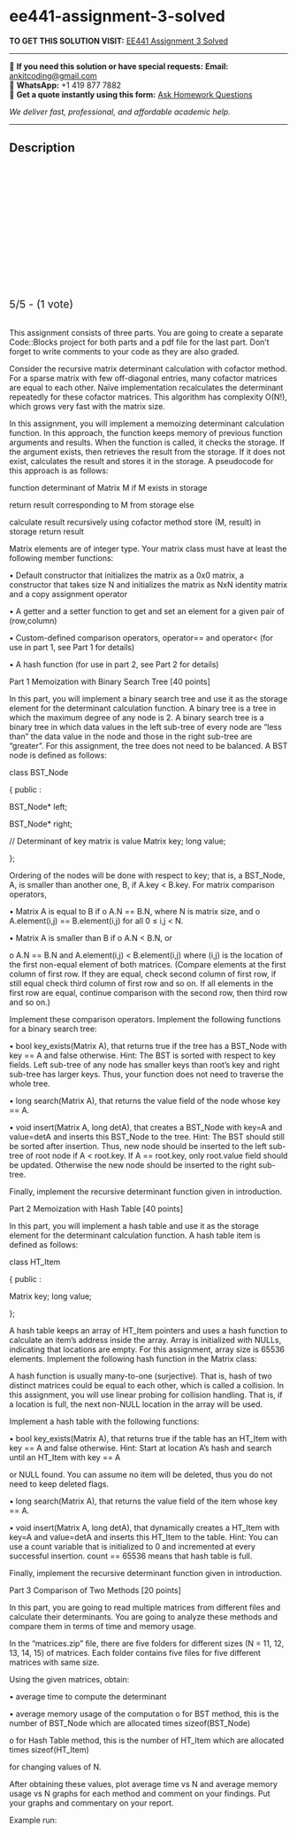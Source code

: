# ee441-assignment-3-solved
**TO GET THIS SOLUTION VISIT:** [EE441  Assignment 3 Solved](https://www.ankitcodinghub.com/product/ee441-solved-4/)


---

📩 **If you need this solution or have special requests:** **Email:** ankitcoding@gmail.com  
📱 **WhatsApp:** +1 419 877 7882  
📄 **Get a quote instantly using this form:** [Ask Homework Questions](https://www.ankitcodinghub.com/services/ask-homework-questions/)

*We deliver fast, professional, and affordable academic help.*

---

<h2>Description</h2>



<div class="kk-star-ratings kksr-auto kksr-align-center kksr-valign-top" data-payload="{&quot;align&quot;:&quot;center&quot;,&quot;id&quot;:&quot;112987&quot;,&quot;slug&quot;:&quot;default&quot;,&quot;valign&quot;:&quot;top&quot;,&quot;ignore&quot;:&quot;&quot;,&quot;reference&quot;:&quot;auto&quot;,&quot;class&quot;:&quot;&quot;,&quot;count&quot;:&quot;1&quot;,&quot;legendonly&quot;:&quot;&quot;,&quot;readonly&quot;:&quot;&quot;,&quot;score&quot;:&quot;5&quot;,&quot;starsonly&quot;:&quot;&quot;,&quot;best&quot;:&quot;5&quot;,&quot;gap&quot;:&quot;4&quot;,&quot;greet&quot;:&quot;Rate this product&quot;,&quot;legend&quot;:&quot;5\/5 - (1 vote)&quot;,&quot;size&quot;:&quot;24&quot;,&quot;title&quot;:&quot;EE441 &nbsp;Assignment 3 Solved&quot;,&quot;width&quot;:&quot;138&quot;,&quot;_legend&quot;:&quot;{score}\/{best} - ({count} {votes})&quot;,&quot;font_factor&quot;:&quot;1.25&quot;}">

<div class="kksr-stars">

<div class="kksr-stars-inactive">
            <div class="kksr-star" data-star="1" style="padding-right: 4px">


<div class="kksr-icon" style="width: 24px; height: 24px;"></div>
        </div>
            <div class="kksr-star" data-star="2" style="padding-right: 4px">


<div class="kksr-icon" style="width: 24px; height: 24px;"></div>
        </div>
            <div class="kksr-star" data-star="3" style="padding-right: 4px">


<div class="kksr-icon" style="width: 24px; height: 24px;"></div>
        </div>
            <div class="kksr-star" data-star="4" style="padding-right: 4px">


<div class="kksr-icon" style="width: 24px; height: 24px;"></div>
        </div>
            <div class="kksr-star" data-star="5" style="padding-right: 4px">


<div class="kksr-icon" style="width: 24px; height: 24px;"></div>
        </div>
    </div>

<div class="kksr-stars-active" style="width: 138px;">
            <div class="kksr-star" style="padding-right: 4px">


<div class="kksr-icon" style="width: 24px; height: 24px;"></div>
        </div>
            <div class="kksr-star" style="padding-right: 4px">


<div class="kksr-icon" style="width: 24px; height: 24px;"></div>
        </div>
            <div class="kksr-star" style="padding-right: 4px">


<div class="kksr-icon" style="width: 24px; height: 24px;"></div>
        </div>
            <div class="kksr-star" style="padding-right: 4px">


<div class="kksr-icon" style="width: 24px; height: 24px;"></div>
        </div>
            <div class="kksr-star" style="padding-right: 4px">


<div class="kksr-icon" style="width: 24px; height: 24px;"></div>
        </div>
    </div>
</div>


<div class="kksr-legend" style="font-size: 19.2px;">
            5/5 - (1 vote)    </div>
    </div>
&nbsp;

This assignment consists of three parts. You are going to create a separate Code::Blocks project for both parts and a pdf file for the last part. Don’t forget to write comments to your code as they are also graded.

Consider the recursive matrix determinant calculation with cofactor method. For a sparse matrix with few off-diagonal entries, many cofactor matrices are equal to each other. Naïve implementation recalculates the determinant repeatedly for these cofactor matrices. This algorithm has complexity O(N!), which grows very fast with the matrix size.

In this assignment, you will implement a memoizing determinant calculation function. In this approach, the function keeps memory of previous function arguments and results. When the function is called, it checks the storage. If the argument exists, then retrieves the result from the storage. If it does not exist, calculates the result and stores it in the storage. A pseudocode for this approach is as follows:

function determinant of Matrix M if M exists in storage

return result corresponding to M from storage else

calculate result recursively using cofactor method store (M, result) in storage return result

Matrix elements are of integer type. Your matrix class must have at least the following member functions:

• Default constructor that initializes the matrix as a 0x0 matrix, a constructor that takes size N and initializes the matrix as NxN identity matrix and a copy assignment operator

• A getter and a setter function to get and set an element for a given pair of (row,column)

• Custom-defined comparison operators, operator== and operator&lt; (for use in part 1, see Part 1 for details)

• A hash function (for use in part 2, see Part 2 for details)

Part 1 Memoization with Binary Search Tree [40 points]

In this part, you will implement a binary search tree and use it as the storage element for the determinant calculation function. A binary tree is a tree in which the maximum degree of any node is 2. A binary search tree is a binary tree in which data values in the left sub-tree of every node are “less than” the data value in the node and those in the right sub-tree are “greater”. For this assignment, the tree does not need to be balanced. A BST node is defined as follows:

class BST_Node

{ public :

BST_Node* left;

BST_Node* right;

// Determinant of key matrix is value Matrix key; long value;

};

Ordering of the nodes will be done with respect to key; that is, a BST_Node, A, is smaller than another one, B, if A.key &lt; B.key. For matrix comparison operators,

• Matrix A is equal to B if o A.N == B.N, where N is matrix size, and o A.element(i,j) == B.element(i,j) for all 0 ≤ i,j &lt; N.

• Matrix A is smaller than B if o A.N &lt; B.N, or

o A.N == B.N and A.element(i,j) &lt; B.element(i,j) where (i,j) is the location of the first non-equal element of both matrices. (Compare elements at the first column of first row. If they are equal, check second column of first row, if still equal check third column of first row and so on. If all elements in the first row are equal, continue comparison with the second row, then third row and so on.)

Implement these comparison operators. Implement the following functions for a binary search tree:

• bool key_exists(Matrix A), that returns true if the tree has a BST_Node with key == A and false otherwise. Hint: The BST is sorted with respect to key fields. Left sub-tree of any node has smaller keys than root’s key and right sub-tree has larger keys. Thus, your function does not need to traverse the whole tree.

• long search(Matrix A), that returns the value field of the node whose key == A.

• void insert(Matrix A, long detA), that creates a BST_Node with key=A and value=detA and inserts this BST_Node to the tree. Hint: The BST should still be sorted after insertion. Thus, new node should be inserted to the left sub-tree of root node if A &lt; root.key. If A == root.key, only root.value field should be updated. Otherwise the new node should be inserted to the right sub-tree.

Finally, implement the recursive determinant function given in introduction.

Part 2 Memoization with Hash Table [40 points]

In this part, you will implement a hash table and use it as the storage element for the determinant calculation function. A hash table item is defined as follows:

class HT_Item

{ public :

Matrix key; long value;

};

A hash table keeps an array of HT_Item pointers and uses a hash function to calculate an item’s address inside the array. Array is initialized with NULLs, indicating that locations are empty. For this assignment, array size is 65536 elements. Implement the following hash function in the Matrix class:

A hash function is usually many-to-one (surjective). That is, hash of two distinct matrices could be equal to each other, which is called a collision. In this assignment, you will use linear probing for collision handling. That is, if a location is full, the next non-NULL location in the array will be used.

Implement a hash table with the following functions:

• bool key_exists(Matrix A), that returns true if the table has an HT_Item with key == A and false otherwise. Hint: Start at location A’s hash and search until an HT_Item with key == A

or NULL found. You can assume no item will be deleted, thus you do not need to keep deleted flags.

• long search(Matrix A), that returns the value field of the item whose key == A.

• void insert(Matrix A, long detA), that dynamically creates a HT_Item with key=A and value=detA and inserts this HT_Item to the table. Hint: You can use a count variable that is initialized to 0 and incremented at every successful insertion. count == 65536 means that hash table is full.

Finally, implement the recursive determinant function given in introduction.

Part 3 Comparison of Two Methods [20 points]

In this part, you are going to read multiple matrices from different files and calculate their determinants. You are going to analyze these methods and compare them in terms of time and memory usage.

In the “matrices.zip” file, there are five folders for different sizes (N = 11, 12, 13, 14, 15) of matrices. Each folder contains five files for five different matrices with same size.

Using the given matrices, obtain:

• average time to compute the determinant

• average memory usage of the computation o for BST method, this is the number of BST_Node which are allocated times sizeof(BST_Node)

o for Hash Table method, this is the number of HT_Item which are allocated times sizeof(HT_Item)

for changing values of N.

After obtaining these values, plot average time vs N and average memory usage vs N graphs for each method and comment on your findings. Put your graphs and commentary on your report.

Example run:
